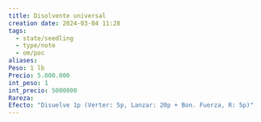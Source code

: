 ```yaml
---
title: Disolvente universal
creation date: 2024-03-04 11:28
tags:
  - state/seedling
  - type/note
  - om/poc
aliases: 
Peso: 1 lb
Precio: 5.000.000
int_peso: 1
int_precio: 5000000
Rareza: 
Efecto: "Disuelve 1p (Verter: 5p, Lanzar: 20p + Bon. Fuerza, R: 5p)"
---
```

